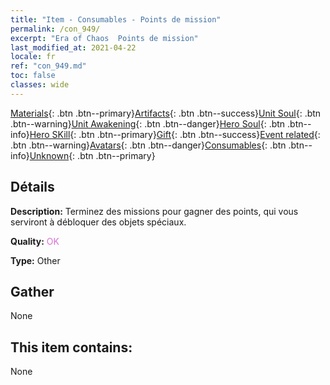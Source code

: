 ```yaml
---
title: "Item - Consumables - Points de mission"
permalink: /con_949/
excerpt: "Era of Chaos  Points de mission"
last_modified_at: 2021-04-22
locale: fr
ref: "con_949.md"
toc: false
classes: wide
---
```

 [Materials](/ItemsFR/){: .btn .btn--primary}[Artifacts](/ItemsFR/Artifacts/){: .btn .btn--success}[Unit Soul](/ItemsFR/UnitSoul/){: .btn .btn--warning}[Unit Awakening](/ItemsFR/UnitAwakening/){: .btn .btn--danger}[Hero Soul](/ItemsFR/HeroSoul/){: .btn .btn--info}[Hero SKill](/ItemsFR/HeroSkill/){: .btn .btn--primary}[Gift](/ItemsFR/Gift/){: .btn .btn--success}[Event related](/ItemsFR/Events/){: .btn .btn--warning}[Avatars](/ItemsFR/Avatars/){: .btn .btn--danger}[Consumables](/ItemsFR/Consumables/){: .btn .btn--info}[Unknown](/ItemsFR/Unknown/){: .btn .btn--primary}

## Détails
 **Description:** Terminez des missions pour gagner des points, qui vous serviront à débloquer des objets spéciaux.

 **Quality:** <span style="color: #DA70D6">OK</span>

 **Type:** Other

## Gather

  None

## This item contains:

  None

